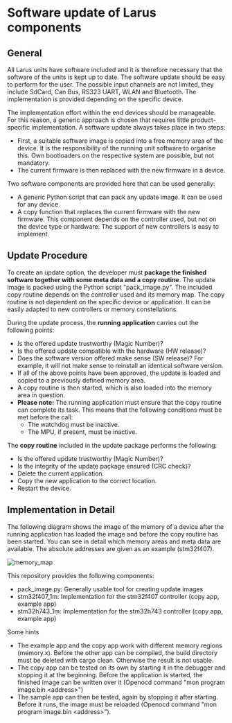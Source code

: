 Software update of Larus components
===================================
General
-------
All Larus units have software included and it is therefore necessary that the software of the units is kept up to date. The software update should be easy to perform for the user. The possible input channels are not limited, they include SdCard, Can Bus, RS323 UART, WLAN and Bluetooth. The implementation is provided depending on the specific device.

The implementation effort within the end devices should be manageable. For this reason, a generic approach is chosen that requires little product-specific implementation. A software update always takes place in two steps:
- First, a suitable software image is copied into a free memory area of the device. It is the responsibility of the running unit software to organise this. Own bootloaders on the respective system are possible, but not mandatory.
- The current firmware is then replaced with the new firmware in a device.

Two software components are provided here that can be used generally:
- A generic Python script that can pack any update image. It can be used for any device.
- A copy function that replaces the current firmware with the new firmware. This component depends on the controller used, but not on the device type or hardware. The support of new controllers is easy to implement.

Update Procedure
----------------
To create an update option, the developer must **package the finished software together with some meta data and a copy routine**. The update image is packed using the Python script "pack_image.py". The included copy routine depends on the controller used and its memory map. The copy routine is not dependent on the specific device or application. It can be easily adapted to new controllers or memory constellations.
 
During the update process, the **running application** carries out the following points:
- Is the offered update trustworthy (Magic Number)?
- Is the offered update compatible with the hardware (HW release)?
- Does the software version offered make sense (SW release)? For example, it will not make sense to reinstall an identical software version.
- If all of the above points have been approved, the update is loaded and copied to a previously defined memory area.
- A copy routine is then started, which is also loaded into the memory area in question.
- **Please note:** The running application must ensure that the copy routine can complete its task. This means that the following conditions must be met before the call:
  - The watchdog must be inactive.
  - The MPU, if present, must be inactive.

The **copy routine** included in the update package performs the following:
- Is the offered update trustworthy (Magic Number)?
- Is the integrity of the update package ensured (CRC check)?
- Delete the current application.
- Copy the new application to the correct location.
- Restart the device.

Implementation in Detail
------------------------
The following diagram shows the image of the memory of a device after the running application has loaded the image and before the copy routine has been started. You can see in detail which memory areas and meta data are available. The absolute addresses are given as an example (stm32f407).

![memory_map](https://github.com/larus-breeze/sw_tools/blob/master/sw_update/assets/copy_stm32f407_1m.png)

This repository provides the following components:
- pack_image.py: Generally usable tool for creating update images
- stm32f407_1m: Implementation for the stm32f407 controller (copy app, example app)
- stm32h743_1m: Implementation for the stm32h743 controller (copy app, example app)

Some hints
- The example app and the copy app work with different memory regions (memory.x). Before the other app can be compiled, the build directory must be deleted with cargo clean. Otherwise the result is not usable.
- The copy app can be tested on its own by starting it in the debugger and stopping it at the beginning. Before the application is started, the finished image can be written over it (Openocd command "mon program image.bin \<address\>")
- The sample app can then be tested, again by stopping it after starting. Before it runs, the image must be reloaded (Openocd command "mon program image.bin \<address\>").